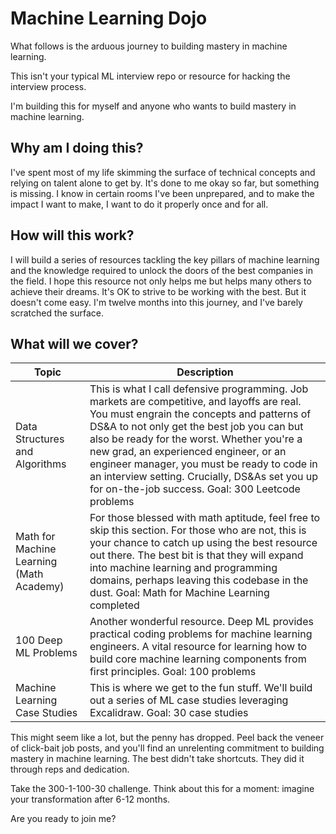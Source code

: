 # Machine Learning Dojo

What follows is the arduous journey to building mastery in machine learning.

This isn't your typical ML interview repo or resource for hacking the interview process.

I'm building this for myself and anyone who wants to build mastery in machine learning.

## Why am I doing this?

I've spent most of my life skimming the surface of technical concepts and relying on talent alone to get by. It's
done to me okay so far, but something is missing. I know in certain rooms I've been unprepared, and to make the impact I want to make, I want to do it properly once and for all.

## How will this work?

I will build a series of resources tackling the key pillars of machine learning and the knowledge required to
unlock the doors of the best companies in the field. I hope this resource not only helps me but helps many others to 
achieve their dreams. It's OK to strive to be working with the best. But it doesn't come easy. I'm twelve months into
this journey, and I've barely scratched the surface.

## What will we cover?

| Topic | Description |
|-------|-------------|
| Data Structures and Algorithms | This is what I call defensive programming. Job markets are competitive, and layoffs are real. You must engrain the concepts and patterns of DS&A to not only get the best job you can but also be ready for the worst. Whether you're a new grad, an experienced engineer, or an engineer manager, you must be ready to code in an interview setting. Crucially, DS&As set you up for on-the-job success. Goal: 300 Leetcode problems |
| Math for Machine Learning (Math Academy) | For those blessed with math aptitude, feel free to skip this section. For those who are not, this is your chance to catch up using the best resource out there. The best bit is that they will expand into machine learning and programming domains, perhaps leaving this codebase in the dust. Goal: Math for Machine Learning completed |
| 100 Deep ML Problems | Another wonderful resource. Deep ML provides practical coding problems for machine learning engineers. A vital resource for learning how to build core machine learning components from first principles. Goal: 100 problems |
| Machine Learning Case Studies | This is where we get to the fun stuff. We'll build out a series of ML case studies leveraging Excalidraw. Goal: 30 case studies |

This might seem like a lot, but the penny has dropped. Peel back the veneer of click-bait job posts, and you'll find an unrelenting commitment to building mastery in machine learning. The best didn't take shortcuts. They did it
through reps and dedication. 

Take the 300-1-100-30 challenge. Think about this for a moment: imagine your transformation after 
6-12 months. 

Are you ready to join me? 

